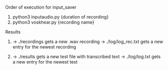 Order of execution for input_saver

1) python3 inputaudio.py {duration of recording}
2) python3 voskhear.py {recording name}

Results
1) -> ./recordings gets a new .wav recording
   -> ./log/log_rec.txt gets a new entry for the newest recording

2) -> ./results gets a new test file with transcribed text
   -> ./log/log.txt gets a new entry for the newest test  